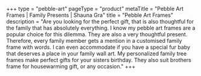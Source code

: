 +++
type = "pebble-art"
pageType = "product"
metaTitle = "Pebble Art Frames | Family Presents | Shauna Gra"
title = "Pebble Art Frames"
description = "Are you looking for the perfect gift, that is also thoughtful for the family that has absolutely everything. I know my pebble art frames are a popular choice for this dilemma. They are also a very thoughtful present. Therefore, every family member gets a mention in a customised family frame with words. I can even accommodate if you have a special fur baby that deserves a place in your family wall art. My personalized family tree frames make perfect gifts for your sisters birthday. They also suit brothers frame for housewarming gift, or any occasion."
+++

